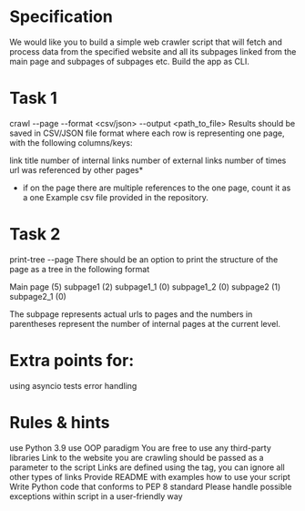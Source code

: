 # Specification

We would like you to build a simple web crawler script that will fetch and process data from the specified website and all its subpages linked from the main page and subpages of subpages etc.
Build the app as CLI.

# Task 1 
crawl --page <URL> --format <csv/json> --output <path_to_file>
Results should be saved in CSV/JSON file format where each row is representing one page, with the following columns/keys:

link
title
number of internal links
number of external links
number of times url was referenced by other pages*

* if on the page there are multiple references to the one page, count it as a one
Example csv file provided in the repository.

# Task 2

print-tree --page <URL>
There should be an option to print the structure of the page as a tree in the following format

Main page (5)
  subpage1 (2)
    subpage1_1 (0)
    subpage1_2 (0)
  subpage2 (1)
    subpage2_1 (0)


The subpage represents actual urls to pages and the numbers in parentheses represent the number of internal pages at the current level.

# Extra points for:
using asyncio
tests
error handling

# Rules & hints
use Python 3.9
use OOP paradigm
You are free to use any third-party libraries
Link to the website you are crawling should be passed as a parameter to the script
Links are defined using the <a> tag, you can ignore all other types of links
Provide README with examples how to use your script
Write Python code that conforms to PEP 8 standard
Please handle possible exceptions within script in a user-friendly way
